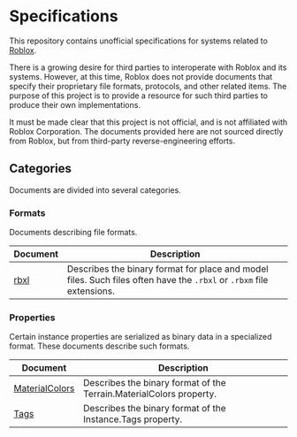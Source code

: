 # Specifications
This repository contains unofficial specifications for systems related to
[Roblox][Roblox].

There is a growing desire for third parties to interoperate with Roblox and its
systems. However, at this time, Roblox does not provide documents that specify
their proprietary file formats, protocols, and other related items. The purpose
of this project is to provide a resource for such third parties to produce their
own implementations.

It must be made clear that this project is not official, and is not affiliated
with Roblox Corporation. The documents provided here are not sourced directly
from Roblox, but from third-party reverse-engineering efforts.

[Roblox]: https://corp.roblox.com/

## Categories
Documents are divided into several categories.

### Formats
Documents describing file formats.

Document     | Description
-------------|------------
[rbxl][rbxl] | Describes the binary format for place and model files. Such files often have the `.rbxl` or `.rbxm` file extensions.

[rbxl]: formats/rbxl.md

### Properties
Certain instance properties are serialized as binary data in a specialized
format. These documents describe such formats.

Document                         | Description
---------------------------------|------------
[MaterialColors][MaterialColors] | Describes the binary format of the Terrain.MaterialColors property.
[Tags][Tags]                     | Describes the binary format of the Instance.Tags property.

[MaterialColors]: properties/MaterialColors.md
[Tags]: properties/Tags.md
